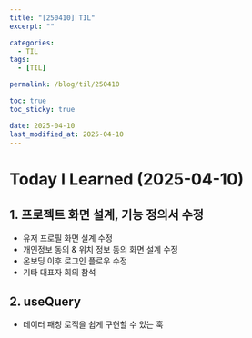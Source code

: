 ```yaml
---
title: "[250410] TIL"
excerpt: ""

categories:
  - TIL
tags:
  - [TIL]

permalink: /blog/til/250410

toc: true
toc_sticky: true

date: 2025-04-10
last_modified_at: 2025-04-10
---
```


# Today I Learned (2025-04-10)

## 1. 프로젝트 화면 설계, 기능 정의서 수정
- 유저 프로필 화면 설계 수정
- 개인정보 동의 & 위치 정보 동의 화면 설계 수정
- 온보딩 이후 로그인 플로우 수정
- 기타 대표자 회의 참석

## 2. useQuery 
- 데이터 패칭 로직을 쉽게 구현할 수 있는 훅
